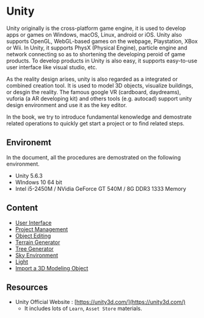 # Unity



Unity originally is the cross-platform game engine, it is used to develop apps or games on Windows, macOS, Linux, android or iOS. Unity also supports OpenGL, WebGL-based games on the webpage, Playstation, XBox or Wii. In Unity, it supports PhysX (Physical Engine), particle engine and network connecting so as to shortening the developing peroid of game products. To develop products in Unity is also easy, it supports easy-to-use user interface like visual studio, etc.



As the reality design arises, unity is also regarded as a integrated or combined creation tool. It is used to model 3D objects, visualize buildings, or desgin the reality. The famous google VR (cardboard, daydreams), vuforia (a AR developing kit) and others tools (e.g. autocad) support unity design environment and use it as the key editor. 



In the book, we try to introduce fundamental kenowledge and demostrate related operations to quickly get start a project or to find related steps. 



## Environemt

In the document, all the procedures are demostrated on the following environment.

* Unity 5.6.3
* WIndows 10 64 bit
* Intel i5-2450M / NVidia GeForce GT 540M / 8G DDR3 1333 Memory





## Content

* [User Interface](ui.md)
* [Project Management](project_management.md)
* [Object Editing](object_editing.md)
* [Terrain Generator](terrain_generator.md)
* [Tree Generator](tree_generator.md)
* [Sky Environment](sky_environment.md)
* [Light](light.md)
* [Import a 3D Modeling Object](import_3d_objects.md)




## Resources

* Unity Official Website : [https://unity3d.com/](https://unity3d.com/)
  * It includes lots of `Learn`, `Asset Store` materials.